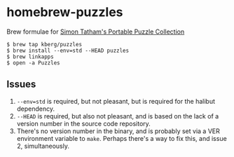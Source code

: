 homebrew-puzzles
================

Brew formulae for [Simon Tatham's Portable Puzzle Collection](http://www.chiark.greenend.org.uk/~sgtatham/puzzles/)

    $ brew tap kberg/puzzles
    $ brew install --env=std --HEAD puzzles
    $ brew linkapps
    $ open -a Puzzles

Issues
------
  1. `--env=std` is required, but not pleasant, but is required for the halibut dependency.
  2. `--HEAD` is required, but also not pleasant, and is based on the lack of a version number in the source code repository.
  3. There's no version number in the binary, and is probably set via a VER environment variable to `make`. Perhaps there's a way to fix this, and issue 2, simultaneously.

